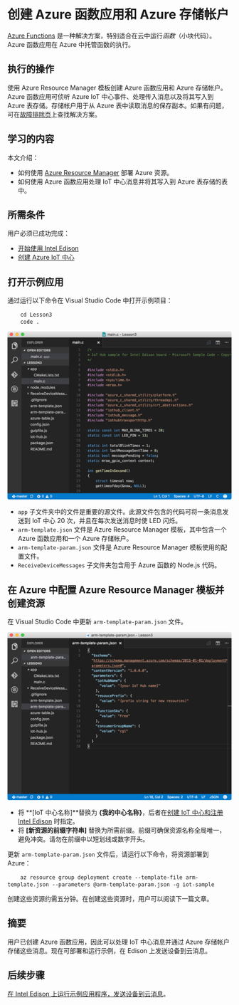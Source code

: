 <properties
    pageTitle="创建 Azure Function App 和存储帐户 | Azure"
    description="Azure 函数应用可侦听 Azure IoT 中心事件、处理传入消息以及将其写入到 Azure 表存储。"
    services="iot-hub"
    documentationcenter=""
    author="shizn"
    manager="timtl"
    tags=""
    keywords="在云中存储数据, 云中存储的数据, iot 云服务" />
<tags
    ms.assetid="739b82e9-5d4e-4485-8971-f57cbb682faf"
    ms.service="iot-hub"
    ms.devlang="c"
    ms.topic="article"
    ms.tgt_pltfrm="na"
    ms.workload="na"
    ms.date="11/8/2016"
    wacn.date="01/06/2017"
    ms.author="xshi" />  


# 创建 Azure 函数应用和 Azure 存储帐户
[Azure Functions](/documentation/articles/functions-overview/) 是一种解决方案，特别适合在云中运行*函数*（小块代码）。Azure 函数应用在 Azure 中托管函数的执行。

## 执行的操作
使用 Azure Resource Manager 模板创建 Azure 函数应用和 Azure 存储帐户。Azure 函数应用可侦听 Azure IoT 中心事件、处理传入消息以及将其写入到 Azure 表存储。存储帐户用于从 Azure 表中读取消息的保存副本。如果有问题，可在[故障排除页][troubleshooting]上查找解决方案。

## 学习的内容
本文介绍：

 - 如何使用 [Azure Resource Manager](/documentation/articles/resource-group-overview/) 部署 Azure 资源。
 - 如何使用 Azure 函数应用处理 IoT 中心消息并将其写入到 Azure 表存储的表中。

## 所需条件
用户必须已成功完成：

 - [开始使用 Intel Edison][get-started-with-your-intel-edison]
 - [创建 Azure IoT 中心][create-your-azure-iot-hub]

## 打开示例应用
通过运行以下命令在 Visual Studio Code 中打开示例项目：

		cd Lesson3
		code .

![存储库结构][repo-structure]  


* `app` 子文件夹中的文件是重要的源文件。此源文件包含的代码可将一条消息发送到 IoT 中心 20 次，并且在每次发送消息时使 LED 闪烁。
* `arm-template.json` 文件是 Azure Resource Manager 模板，其中包含一个 Azure 函数应用和一个 Azure 存储帐户。
* `arm-template-param.json` 文件是 Azure Resource Manager 模板使用的配置文件。
* `ReceiveDeviceMessages` 子文件夹包含用于 Azure 函数的 Node.js 代码。

## 在 Azure 中配置 Azure Resource Manager 模板并创建资源
在 Visual Studio Code 中更新 `arm-template-param.json` 文件。

![Azure Resource Manager 模板参数][arm-template-parameters]  


* 将 **[IoT 中心名称]**替换为 **{我的中心名称}**，后者在[创建 IoT 中心和注册 Intel Edison][created-your-iot-hub-and-registered-intel-edison] 时指定。
* 将 **[新资源的前缀字符串]** 替换为所需前缀。前缀可确保资源名称全局唯一，避免冲突。请勿在前缀中以短划线或数字开头。

更新 `arm-template-param.json` 文件后，请运行以下命令，将资源部署到 Azure：

		az resource group deployment create --template-file arm-template.json --parameters @arm-template-param.json -g iot-sample

创建这些资源约需五分钟。在创建这些资源时，用户可以阅读下一篇文章。

## 摘要
用户已创建 Azure 函数应用，因此可以处理 IoT 中心消息并通过 Azure 存储帐户存储这些消息。现在可部署和运行示例，在 Edison 上发送设备到云消息。

## 后续步骤
[在 Intel Edison 上运行示例应用程序，发送设备到云消息][send-device-to-cloud-messages]。
<!-- Images and links -->


[troubleshooting]: /documentation/articles/iot-hub-intel-edison-kit-node-troubleshooting/
[get-started-with-your-intel-edison]: /documentation/articles/iot-hub-intel-edison-kit-c-get-started/
[create-your-azure-iot-hub]: /documentation/articles/iot-hub-intel-edison-kit-c-get-started/
[repo-structure]: ./media/iot-hub-intel-edison-lessons/lesson3/repo_structure_c.png
[arm-template-parameters]: ./media/iot-hub-intel-edison-lessons/lesson3/arm_para_c.png
[created-your-iot-hub-and-registered-intel-edison]: /documentation/articles/iot-hub-intel-edison-kit-c-lesson2-prepare-azure-iot-hub/
[send-device-to-cloud-messages]: /documentation/articles/iot-hub-intel-edison-kit-c-lesson3-run-azure-blink/

<!---HONumber=Mooncake_0103_2017-->